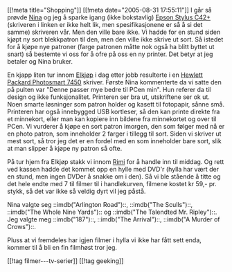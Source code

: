 [[!meta  title="Shopping"]]
[[!meta  date="2005-08-31 17:55:11"]]
I går så prøvde <a href="http://nenia.slaskdot.org">Nina</a> og jeg å sparke igang (ikke bokstavlig) <a href="http://www.epson.com/cgi-bin/Store/consumer/consDetail.jsp?BV_UseBVCookie=yes&oid=21643927">Epson Stylus C42+</a> (skriveren i linken er ikke helt lik, men spesifikasjonene er så å si det samme) skriveren vår. Men den ville bare ikke. Vi hadde for en stund siden kjøpt ny sort blekkpatron til den, men den ville ikke skrive ut sort. Så istedet for å kjøpe nye patroner (farge patronen måtte nok også ha blitt byttet ut snart) så bestemte vi oss for å ofre på oss en ny printer. Det betyr at jeg betaler og Nina bruker.

En kjapp liten tur innom <a href="http://www.elkjop.no">Elkjøp</a> i dag etter jobb resulterte i en <a href="http://www.epson.com/cgi-bin/Store/consumer/consDetail.jsp?BV_UseBVCookie=yes&oid=21643927">Hewlett Packard Photosmart 7450</a> skriver. Første Nina kommenterte da vi satte den på pulten var "Denne passer mye bedre til PCen min". Hun referer da til design og ikke funksjonalitet. Printeren ser bra ut, utskriftene ser ok ut. Noen smarte løsninger som patron holder og kasett til fotopapir, sånne små. Printeren har også innebygged USB kortleser, så den kan printe direkte fra et minnekort, eller man kan kopiere inn bildene fra minnekortet og over til PCen. Vi vurderer å kjøpe en sort patron imorgen, den som følger med nå er en photo patron, som inneholder 2 farger i tillegg til sort. Siden vi skriver ut mest sort, så tror jeg det er en fordel med en som inneholder bare sort, slik at man slipper å kjøpe ny patron så ofte.

På tur hjem fra Elkjøp stakk vi innom <a href="http://www.rimi.no">Rimi</a> for å handle inn til middag. Og rett ved kassen hadde det kommet opp en hylle med DVD'r (hylla har vært der en stund, men ingen DVDer å snakke om i den). Så vi ble stående å titte og det hele endte med 7 til filmer til i handlekurven, filmene kostet kr 59,- pr. stykk, så det var ikke så veldig dyrt vil jeg påstå.

Nina valgte seg ::imdb("Arlington Road")::, ::imdb("The Sculls")::, ::imdb("The Whole Nine Yards"):: og ::imdb("The Talendted Mr. Ripley")::.
Jeg valgte meg ::imdb("187")::, ::imdb("The Arrival")::, ::imdb("A Murder of Crows")::.

Pluss at vi fremdeles har igjen filmer i hylla vi ikke har fått sett enda, kommer til å bli en fin filmhøst tror jeg.

[[!tag  filmer---tv-serier]]
[[!tag  geeking]]